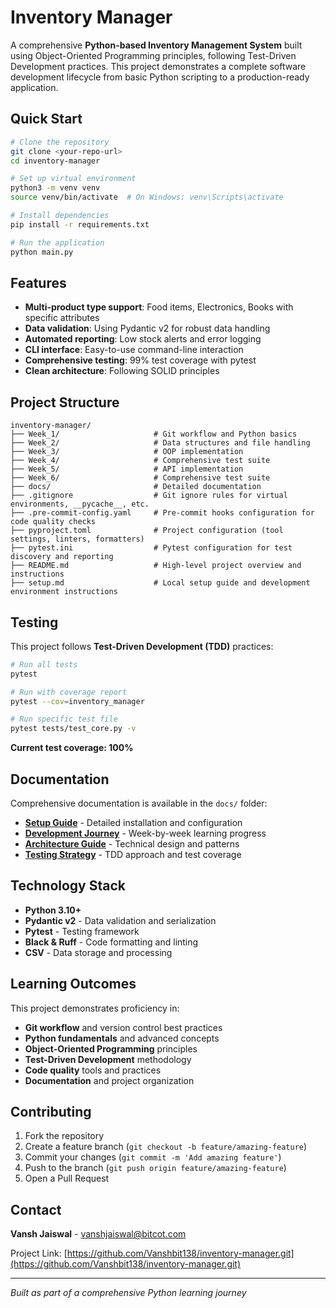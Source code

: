 # Inventory Manager

A comprehensive **Python-based Inventory Management System** built using Object-Oriented Programming principles, following Test-Driven Development practices. This project demonstrates a complete software development lifecycle from basic Python scripting to a production-ready application.

##  Quick Start

```bash
# Clone the repository
git clone <your-repo-url>
cd inventory-manager

# Set up virtual environment
python3 -m venv venv
source venv/bin/activate  # On Windows: venv\Scripts\activate

# Install dependencies
pip install -r requirements.txt

# Run the application
python main.py
```

##  Features

- **Multi-product type support**: Food items, Electronics, Books with specific attributes
- **Data validation**: Using Pydantic v2 for robust data handling
- **Automated reporting**: Low stock alerts and error logging
- **CLI interface**: Easy-to-use command-line interaction
- **Comprehensive testing**: 99% test coverage with pytest
- **Clean architecture**: Following SOLID principles


##  Project Structure

```
inventory-manager/
├── Week_1/                     # Git workflow and Python basics
├── Week_2/                     # Data structures and file handling
├── Week_3/                     # OOP implementation
├── Week_4/                     # Comprehensive test suite
├── Week_5/                     # API implementation
├── Week_6/                     # Comprehensive test suite
├── docs/                       # Detailed documentation
├── .gitignore                  # Git ignore rules for virtual environments, __pycache__, etc.
├── .pre-commit-config.yaml     # Pre-commit hooks configuration for code quality checks
├── pyproject.toml              # Project configuration (tool settings, linters, formatters)
├── pytest.ini                  # Pytest configuration for test discovery and reporting
├── README.md                   # High-level project overview and instructions
├── setup.md                    # Local setup guide and development environment instructions
```

##  Testing

This project follows **Test-Driven Development (TDD)** practices:

```bash
# Run all tests
pytest

# Run with coverage report
pytest --cov=inventory_manager

# Run specific test file
pytest tests/test_core.py -v
```

**Current test coverage: 100%**

##  Documentation

Comprehensive documentation is available in the `docs/` folder:

- **[Setup Guide](docs/SETUP.md)** - Detailed installation and configuration
- **[Development Journey](docs/DEVELOPMENT.md)** - Week-by-week learning progress
- **[Architecture Guide](docs/ARCHITECTURE.md)** - Technical design and patterns
- **[Testing Strategy](docs/TESTING.md)** - TDD approach and test coverage

##  Technology Stack

- **Python 3.10+**
- **Pydantic v2** - Data validation and serialization
- **Pytest** - Testing framework
- **Black & Ruff** - Code formatting and linting
- **CSV** - Data storage and processing

##  Learning Outcomes

This project demonstrates proficiency in:

- **Git workflow** and version control best practices
- **Python fundamentals** and advanced concepts
- **Object-Oriented Programming** principles
- **Test-Driven Development** methodology
- **Code quality** tools and practices
- **Documentation** and project organization

##  Contributing

1. Fork the repository
2. Create a feature branch (`git checkout -b feature/amazing-feature`)
3. Commit your changes (`git commit -m 'Add amazing feature'`)
4. Push to the branch (`git push origin feature/amazing-feature`)
5. Open a Pull Request


##  Contact

**Vansh Jaiswal** - vanshjaiswal@bitcot.com

Project Link: [https://github.com/Vanshbit138/inventory-manager.git](https://github.com/Vanshbit138/inventory-manager.git)

---

*Built as part of a comprehensive Python learning journey*